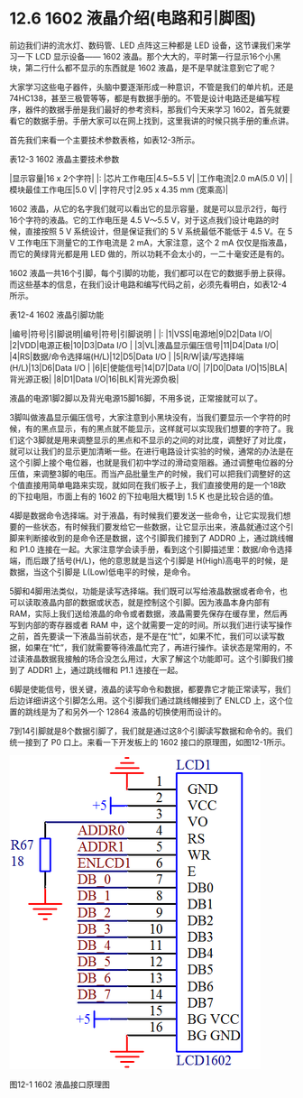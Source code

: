 # 12.6 1602 液晶介绍(电路和引脚图)

前边我们讲的流水灯、数码管、LED 点阵这三种都是 LED 设备，这节课我们来学习一下 LCD 显示设备—— 1602 液晶。那个大大的，平时第一行显示16个小黑块，第二行什么都不显示的东西就是 1602 液晶，是不是早就注意到它了呢？

大家学习这些电子器件，头脑中要逐渐形成一种意识，不管是我们的单片机，还是 74HC138，甚至三极管等等，都是有数据手册的。不管是设计电路还是编写程序，器件的数据手册是我们最好的参考资料，那我们今天来学习 1602，首先就要看它的数据手册。手册大家可以在网上找到，这里我讲的时候只挑手册的重点讲。

首先我们来看一个主要技术参数表格，如表12-3所示。

表12-3 1602 液晶主要技术参数
 
|显示容量|16 x 2个字符|
|:
|芯片工作电压|4.5~5.5 V|
|工作电流|2.0 mA(5.0 V)|
|模块最佳工作电压|5.0 V|
|字符尺寸|2.95 x 4.35 mm (宽乘高)|

1602 液晶，从它的名字我们就可以看出它的显示容量，就是可以显示2行，每行16个字符的液晶。它的工作电压是 4.5 V～5.5 V，对于这点我们设计电路的时候，直接按照 5 V 系统设计，但是保证我们的 5 V 系统最低不能低于 4.5 V。在 5 V 工作电压下测量它的工作电流是 2 mA，大家注意，这个 2 mA 仅仅是指液晶，而它的黄绿背光都是用 LED 做的，所以功耗不会太小的，一二十毫安还是有的。

1602 液晶一共16个引脚，每个引脚的功能，我们都可以在它的数据手册上获得。而这些基本的信息，在我们设计电路和编写代码之前，必须先看明白，如表12-4所示。

表12-4 1602 液晶引脚功能 

|编号|符号|引脚说明|编号|符号|引脚说明 |
|:
|1|VSS|电源地|9|D2|Data I/O|
|2|VDD|电源正极|10|D3|Data I/O |
|3|VL|液晶显示偏压信号|11|D4|Data I/O|
|4|RS|数据/命令选择端(H/L)|12|D5|Data I/O |
|5|R/W|读/写选择端(H/L)|13|D6|Data I/O |
|6|E|使能信号|14|D7|Data I/O|
|7|D0|Data I/O|15|BLA|背光源正极|
|8|D1|Data I/O|16|BLK|背光源负极|

液晶的电源1脚2脚以及背光电源15脚16脚，不用多说，正常接就可以了。

3脚叫做液晶显示偏压信号，大家注意到小黑块没有，当我们要显示一个字符的时候，有的黑点显示，有的黑点就不能显示，这样就可以实现我们想要的字符了。我们这个3脚就是用来调整显示的黑点和不显示的之间的对比度，调整好了对比度，就可以让我们的显示更加清晰一些。在进行电路设计实验的时候，通常的办法是在这个引脚上接个电位器，也就是我们初中学过的滑动变阻器。通过调整电位器的分压值，来调整3脚的电压。而当产品批量生产的时候，我们可以把我们调整好的这个值直接用简单电路来实现，就如同在我们板子上，我们直接使用的是一个18欧的下拉电阻，市面上有的 1602 的下拉电阻大概1到 1.5 K 也是比较合适的值。

4脚是数据命令选择端。对于液晶，有时候我们要发送一些命令，让它实现我们想要的一些状态，有时候我们要发给它一些数据，让它显示出来，液晶就通过这个引脚来判断接收到的是命令还是数据，这个引脚我们接到了 ADDR0 上，通过跳线帽和 P1.0 连接在一起。大家注意学会读手册，看到这个引脚描述里：数据/命令选择端，而后跟了括号(H/L)，他的意思就是当这个引脚是 H(High)高电平的时候，是数据，当这个引脚是 L(Low)低电平的时候，是命令。

5脚和4脚用法类似，功能是读写选择端。我们既可以写给液晶数据或者命令，也可以读取液晶内部的数据或状态，就是控制这个引脚。因为液晶本身内部有 RAM，实际上我们送给液晶的命令或者数据，液晶需要先保存在缓存里，然后再写到内部的寄存器或者 RAM 中，这个就需要一定的时间。所以我们进行读写操作之前，首先要读一下液晶当前状态，是不是在“忙”，如果不忙，我们可以读写数据，如果在“忙”，我们就需要等待液晶忙完了，再进行操作。读状态是常用的，不过读液晶数据我接触的场合没怎么用过，大家了解这个功能即可。这个引脚我们接到了 ADDR1 上，通过跳线帽和 P1.1 连接在一起。

6脚是使能信号，很关键，液晶的读写命令和数据，都要靠它才能正常读写，我们后边详细讲这个引脚怎么用。这个引脚我们通过跳线帽接到了 ENLCD 上，这个位置的跳线是为了和另外一个 12864 液晶的切换使用而设计的。

7到14引脚就是8个数据引脚了，我们就是通过这8个引脚读写数据和命令的。我们统一接到了 P0 口上。来看一下开发板上的 1602 接口的原理图，如图12-1所示。 

![](images/44.png)

图12-1  1602 液晶接口原理图